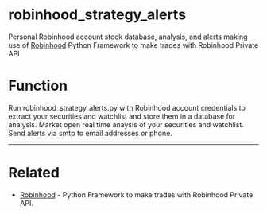 # robinhood_strategy_alerts
Personal Robinhood account stock database, analysis, and alerts making use of [Robinhood](https://github.com/Jamonek/Robinhood) Python Framework to make trades with Robinhood Private API

# Function

Run robinhood_strategy_alerts.py with Robinhood account credentials to extract your securities and watchlist and store them in a database for analysis. Market open real time anaysis of your securities and watchlist. Send alerts via smtp to email addresses or phone.

------------------

# Related

* [Robinhood](https://github.com/Jamonek/Robinhood) - Python Framework to make trades with Robinhood Private API.
